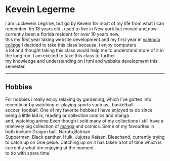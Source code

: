 <html>
</head>

<body>
<h1>Kevein Legerme</h1>
<p> I am Luckevein Legrme, but go by Kevein for most of my life from what i can remember. Im 18 years old , used to live in New york but moved and,now currently been a florida resident for over 10 years now. <br />this my first year taking website development.and my first year in <a href="https://valenciacollege.edu">valencia college</a>  I decided to take this class because, i enjoy computers <br />a lot and thought taking this class would help me to understand more of it in the long run. I am excited to take this class to further <br />my knowledge and understanding on Html and website development this semester.</p>
<hr />
<h2><strong>Hobbies</strong></h2> <p> For hobbies i really enjoy relaxing by gardening, which i've gotten into recently or by watching or playing sports such as , basketball <br /> soccer, football. One of my favorite hobbies I have enjoyed to do since being a little kid is, reading or collection comics and manga <br /> and, watching anime.Even though i sold many of my collections i still have a reletively big collection of <a href="https://www.google.com/search?q=Manga+are+comics+or+graphic+novels+originating+from+Japan&lr=lang_en&rlz=1CAEVJI_enUS962US962&biw=1536&bih=738&tbs=lr%3Alang_1en&sxsrf=AOaemvJ5JmjOgkdlSAyleYgxnMaM6q-uQg%3A1634363787053&ei=i2lqYbLVAuCtqtsPgrSeyAM&ved=0ahUKEwjyxtfHn87zAhXglmoFHQKaBzkQ4dUDCA4&oq=Manga+are+comics+or+graphic+novels+originating+from+Japan&gs_lcp=Cgdnd3Mtd2l6EAwyBQghEKABMgUIIRCrAjoHCAAQRxCwAzoHCCMQ6gIQJ0oECEEYAFDTfViZlwFg16YBaARwAngAgAGFAogBhQKSAQMyLTGYAQCgAQGgAQKwAQrIAQjAAQE&sclient=gws-wiz">manga</a> and comics. Some of my favourites in both include Dragon ball, Naruto,Batman<br /> Supperman, Black panther, Hulk, Jujutsu Kaisen, Bleachand, currently trying to catch up on One peice. Catching up on it has taken a lot of time which is currently what i/m enjoying at the moment <br /> to do with spare time. 
<!-- 10/15/21-->
<a></a>
</body>

</html> 
